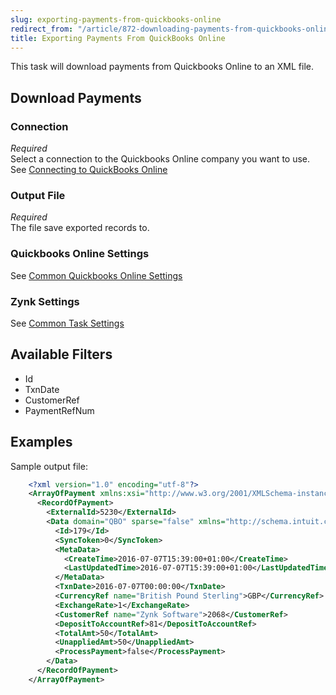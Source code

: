 ```yaml
---
slug: exporting-payments-from-quickbooks-online
redirect_from: "/article/872-downloading-payments-from-quickbooks-online"
title: Exporting Payments From QuickBooks Online
---
```



This task will download payments from Quickbooks Online to an XML file.


## Download Payments

### Connection
_Required_  
Select a connection to the Quickbooks Online company you want to use. See [Connecting to QuickBooks Online](connecting-to-quickbooks-online)

### Output File
_Required_  
The file save exported records to.

### Quickbooks Online Settings
See [Common Quickbooks Online Settings](common-quickbooks-online-settings)

### Zynk Settings
See [Common Task Settings](common-task-settings)

## Available Filters
- Id
- TxnDate
- CustomerRef
- PaymentRefNum


## Examples


Sample output file:


```xml
    <?xml version="1.0" encoding="utf-8"?>
    <ArrayOfPayment xmlns:xsi="http://www.w3.org/2001/XMLSchema-instance" xmlns:xsd="http://www.w3.org/2001/XMLSchema">
      <RecordOfPayment>
        <ExternalId>5230</ExternalId>
        <Data domain="QBO" sparse="false" xmlns="http://schema.intuit.com/finance/v3">
          <Id>179</Id>
          <SyncToken>0</SyncToken>
          <MetaData>
            <CreateTime>2016-07-07T15:39:00+01:00</CreateTime>
            <LastUpdatedTime>2016-07-07T15:39:00+01:00</LastUpdatedTime>
          </MetaData>
          <TxnDate>2016-07-07T00:00:00</TxnDate>
          <CurrencyRef name="British Pound Sterling">GBP</CurrencyRef>
          <ExchangeRate>1</ExchangeRate>
          <CustomerRef name="Zynk Software">2068</CustomerRef>
          <DepositToAccountRef>81</DepositToAccountRef>
          <TotalAmt>50</TotalAmt>
          <UnappliedAmt>50</UnappliedAmt>
          <ProcessPayment>false</ProcessPayment>
        </Data>
      </RecordOfPayment>
    </ArrayOfPayment>

```
